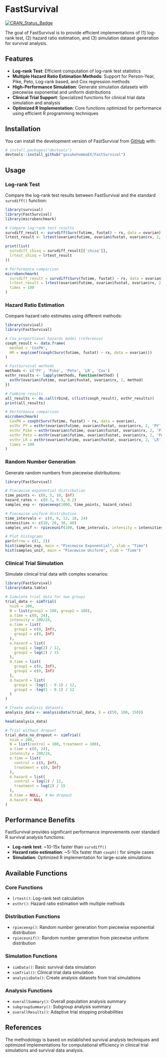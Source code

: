 # FastSurvival

<!-- badges: start -->
[![CRAN_Status_Badge](http://www.r-pkg.org/badges/version/FastSurvival)](http://cran.r-project.org/package=FastSurvival)
<!-- badges: end -->

The goal of FastSurvival is to provide efficient implementations of (1) log-rank test, (2) hazard ratio estimation, and (3) simulation dataset generation for survival analysis.

## Features

- **Log-rank Test**: Efficient computation of log-rank test statistics
- **Multiple Hazard Ratio Estimation Methods**: Support for Person-Year, Pike, Peto, Log-rank based, and Cox regression methods
- **High-Performance Simulation**: Generate simulation datasets with piecewise exponential and uniform distributions
- **Clinical Trial Support**: Specialized functions for clinical trial data simulation and analysis
- **Optimized R Implementation**: Core functions optimized for performance using efficient R programming techniques

## Installation

You can install the development version of FastSurvival from [GitHub](https://github.com/) with:

``` r
# install.packages("devtools")
devtools::install_github("gosukehommaEX/FastSurvival")
```

## Usage

### Log-rank Test

Compare the log-rank test results between FastSurvival and the standard `survdiff()` function:

``` r
library(survival)
library(FastSurvival)
library(microbenchmark)

# Compare log-rank test results
survdiff_result <- survdiff(Surv(futime, fustat) ~ rx, data = ovarian)
lrtest_result <- lrtest(ovarian$futime, ovarian$fustat, ovarian$rx, 2, 2)

print(list(
  survdiff_chisq = survdiff_result[['chisq']], 
  lrtest_chisq = lrtest_result
))

# Performance comparison
microbenchmark(
  survdiff_result = survdiff(Surv(futime, fustat) ~ rx, data = ovarian),
  lrtest_result = lrtest(ovarian$futime, ovarian$fustat, ovarian$rx, 2, 2),
  times = 100
)
```

### Hazard Ratio Estimation

Compare hazard ratio estimates using different methods:

``` r
library(survival)
library(FastSurvival)

# Cox proportional hazards model (reference)
coxph_result <- data.frame(
  method = 'CoxPH', 
  HR = exp(coef(coxph(Surv(futime, fustat) ~ rx, data = ovarian)))
)

# FastSurvival methods
methods <- c('PY', 'Pike', 'Peto', 'LR', 'Cox')
esthr_results <- lapply(methods, function(method) {
  esthr(ovarian$futime, ovarian$fustat, ovarian$rx, 2, method)
})

# Combine results
all_results <- do.call(rbind, c(list(coxph_result), esthr_results))
print(all_results)

# Performance comparison
microbenchmark(
  CoxPH = coxph(Surv(futime, fustat) ~ rx, data = ovarian),
  esthr_PY = esthr(ovarian$futime, ovarian$fustat, ovarian$rx, 2, 'PY'),
  esthr_Pike = esthr(ovarian$futime, ovarian$fustat, ovarian$rx, 2, 'Pike'),
  esthr_Peto = esthr(ovarian$futime, ovarian$fustat, ovarian$rx, 2, 'Peto'),
  esthr_LR = esthr(ovarian$futime, ovarian$fustat, ovarian$rx, 2, 'LR'),
  times = 100
)
```

### Random Number Generation

Generate random numbers from piecewise distributions:

``` r
library(FastSurvival)

# Piecewise exponential distribution
time_points <- c(0, 5, 10, Inf)
hazard_rates <- c(0.1, 0.3, 0.2)
samples_exp <- rpieceexp(1000, time_points, hazard_rates)

# Piecewise uniform distribution  
time_intervals <- c(0, 6, 12, 18, 24)
intensities <- c(10, 20, 30, 40)
samples_unif <- rpieceunif(100, time_intervals, intensity = intensities)

# Plot histograms
par(mfrow = c(1, 2))
hist(samples_exp, main = "Piecewise Exponential", xlab = "Time")
hist(samples_unif, main = "Piecewise Uniform", xlab = "Time")
```

### Clinical Trial Simulation

Simulate clinical trial data with complex scenarios:

``` r
library(FastSurvival)
library(data.table)

# Simulate trial data for two groups
trial_data <- simTrial(
  nsim = 100,
  N = list(group1 = 100, group2 = 100),
  a.time = c(0, 24),
  intensity = 200/24,
  e.time = list(
    group1 = c(0, Inf),
    group2 = c(0, Inf)
  ),
  e.hazard = list(
    group1 = log(2) / 12,
    group2 = log(2) / 15
  ),
  d.time = list(
    group1 = c(0, Inf),
    group2 = c(0, Inf)
  ),
  d.hazard = list(
    group1 = -log(1 - 0.1) / 12,
    group2 = -log(1 - 0.1) / 12
  )
)

# Create analysis datasets
analysis_data <- analysisData(trial_data, E = c(50, 100, 150))

head(analysis_data)

# Trial without dropout
trial_data_no_dropout <- simTrial(
  nsim = 100,
  N = list(control = 100, treatment = 100),
  a.time = c(0, 24),
  intensity = 200/24,
  e.time = list(
    control = c(0, Inf),
    treatment = c(0, Inf)
  ),
  e.hazard = list(
    control = log(2) / 12,
    treatment = log(2) / 15
  ),
  d.time = NULL,  # No dropout
  d.hazard = NULL
)
```

## Performance Benefits

FastSurvival provides significant performance improvements over standard R survival analysis functions:

- **Log-rank test**: ~10-15x faster than `survdiff()`
- **Hazard ratio estimation**: ~5-10x faster than `coxph()` for simple cases
- **Simulation**: Optimized R implementation for large-scale simulations

## Available Functions

### Core Functions
- `lrtest()`: Log-rank test calculation
- `esthr()`: Hazard ratio estimation with multiple methods

### Distribution Functions  
- `rpieceexp()`: Random number generation from piecewise exponential distribution
- `rpieceunif()`: Random number generation from piecewise uniform distribution

### Simulation Functions
- `simData()`: Basic survival data simulation
- `simTrial()`: Clinical trial data simulation
- `analysisData()`: Create analysis datasets from trial simulations

### Analysis Functions
- `overallSummary()`: Overall population analysis summary
- `subgroupSummary()`: Subgroup analysis summary
- `overallResults()`: Adaptive trial stopping probabilities

## References

The methodology is based on established survival analysis techniques and optimized implementations for computational efficiency in clinical trial simulations and survival data analysis.
